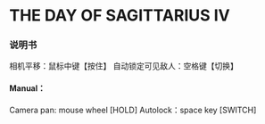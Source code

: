 # THE DAY OF SAGITTARIUS IV
### 说明书

相机平移：鼠标中键【按住】
自动锁定可见敌人：空格键【切换】

#### Manual：

Camera pan: mouse wheel [HOLD] 
Autolock：space key [SWITCH]
